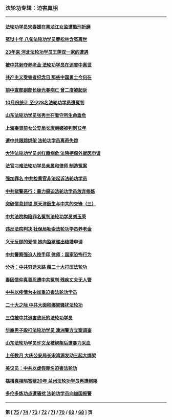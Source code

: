 ### 法轮功专辑：迫害真相
---
#### [法轮功学员宋春媛在黑龙江女监遭酷刑折磨](../../pages/nf4379/n13865630.md?11170430) 
#### [冤狱十年 八旬法轮功学员廖松林含冤离世](../../pages/nf4379/n13864239.md?11170430) 
#### [23年来 河北法轮功学员王莲双一家的遭遇](../../pages/nf4379/n13863330.md?11170430) 
#### [被中共剥夺养老金 法轮功学员在迫害中离世](../../pages/nf4379/n13861877.md?11170430) 
#### [共产主义受害者纪念日 那些中国勇士今何在](../../pages/nf4379/n13861994.md?11170430) 
#### [前中宣部副部长徐光春病亡 曾二度被起诉](../../pages/nf4379/n13857638.md?11170430) 
#### [10月份统计 至少28名法轮功学员遭冤判](../../pages/nf4379/n13861128.md?11170430) 
#### [山东法轮功学员张秀兰在看守所生命垂危](../../pages/nf4379/n13860281.md?11170430) 
#### [上海奉贤前女公安局长唐丽娜被判刑12年](../../pages/nf4379/n13859528.md?11170430) 
#### [遭中共跟踪绑架 法轮功学员离奇失踪](../../pages/nf4379/n13856504.md?11170430) 
#### [大连法轮功学员刘红霞病危 法院拒保外就医申请](../../pages/nf4379/n13856678.md?11170430) 
#### [法官刁难法轮功学员亲属和律师 制造冤案](../../pages/nf4379/n13853873.md?11170430) 
#### [强加罪名 中共检察官非法起诉法轮功学员](../../pages/nf4379/n13852456.md?11170430) 
#### [中共狱警恶行：暴力逼迫法轮功学员放弃修炼](../../pages/nf4379/n13851207.md?11170430) 
#### [突破信息封锁 原天津医生与中共的交锋（三）](../../pages/nf4379/n13849718.md?11170430) 
#### [中共法院构陷罪名冤判法轮功学员刘玉荣](../../pages/nf4379/n13850139.md?11170430) 
#### [违反法院判决 社保局勒索法轮功学员养老金](../../pages/nf4379/n13847343.md?11170430) 
#### [义无反顾的爱情 她向监狱递出结婚申请](../../pages/nf4379/n13849716.md?11170430) 
#### [中共警察强迫人按手印 律师：国家恐怖行为](../../pages/nf4379/n13848797.md?11170430) 
#### [分析：中共穷途末路 藉二十大打压法轮功](../../pages/nf4379/n13847577.md?11170430) 
#### [妻因信仰真善忍遭中共冤判 残疾丈夫无人管](../../pages/nf4379/n13844598.md?11170430) 
#### [中共以疫情为由加重迫害法轮功学员](../../pages/nf4379/n13845591.md?11170430) 
#### [二十大之际 中共大面积绑架骚扰法轮功](../../pages/nf4379/n13846381.md?11170430) 
#### [三位被中共迫害致死的法轮功学员](../../pages/nf4379/n13843974.md?11170430) 
#### [华裔男子殴打法轮功学员 澳洲警方立案调查](../../pages/nf4379/n13843606.md?11170430) 
#### [山东法轮功学员许文龙被绑架后遭暴力采血](../../pages/nf4379/n13842524.md?11170430) 
#### [上任数月 大庆公安局长宋鸿源发动三起大绑架](../../pages/nf4379/n13841775.md?11170430) 
#### [美议员：中共以虚假罪名迫害法轮功](../../pages/nf4379/n13841083.md?11170430) 
#### [插播真相陷冤狱20年 兰州法轮功学员再遭绑架](../../pages/nf4379/n13840946.md?11170430) 
#### [多伦多炼功点遭骚扰 法轮功学员向加国报警](../../pages/nf4379/n13840401.md?11170430) 

---
#### 第 [ [75](./75.md?11170430) / [74](./74.md?11170430) / [73](./73.md?11170430) / [72](./72.md?11170430) / [71](./71.md?11170430) / [70](./70.md?11170430) / [69](./69.md?11170430) / [68](./68.md?11170430) ] 页
